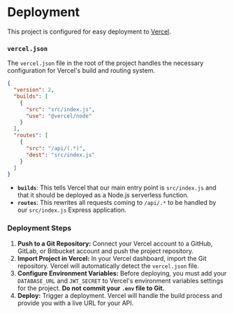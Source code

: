 # Deployment

This project is configured for easy deployment to [Vercel](https://vercel.com/).

### `vercel.json`

The `vercel.json` file in the root of the project handles the necessary configuration for Vercel's build and routing system.

```json
{
  "version": 2,
  "builds": [
    {
      "src": "src/index.js",
      "use": "@vercel/node"
    }
  ],
  "routes": [
    {
      "src": "/api/(.*)",
      "dest": "src/index.js"
    }
  ]
}
```

- **`builds`**: This tells Vercel that our main entry point is `src/index.js` and that it should be deployed as a Node.js serverless function.
- **`routes`**: This rewrites all requests coming to `/api/.*` to be handled by our `src/index.js` Express application.

### Deployment Steps

1.  **Push to a Git Repository:** Connect your Vercel account to a GitHub, GitLab, or Bitbucket account and push the project repository.
2.  **Import Project in Vercel:** In your Vercel dashboard, import the Git repository. Vercel will automatically detect the `vercel.json` file.
3.  **Configure Environment Variables:** Before deploying, you must add your `DATABASE_URL` and `JWT_SECRET` to Vercel's environment variables settings for the project. **Do not commit your `.env` file to Git.**
4.  **Deploy:** Trigger a deployment. Vercel will handle the build process and provide you with a live URL for your API.
